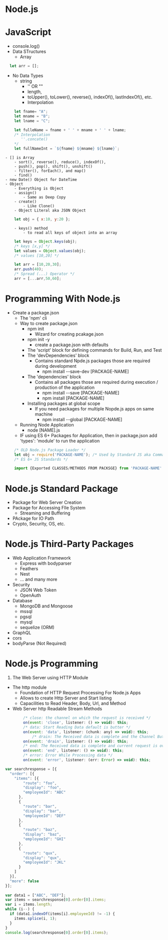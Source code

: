 # Node.js
# JavaScript
- console.log()
- Data STructures
    - Array
````javascript
  let arr = [];  
````
- No Data Types
    - string
        - '' OR ""
        - length,
        - toUpper(), toLower(), reverse(), indexOf(), lastIndexOf(), etc.
        - Interpolation
````javascript
    let fname= "A"; 
    let mname = "B";
    let lname = "C";

    let fulleName = fname + ' ' + mname + ' ' + lname;
    /* Interpolation
       ''.concate()
    */
    let fullNameInt = `${fname} ${mname} ${lname}`;

````
    - [] is Array
        - sort(), reverse(), reduce(), indexOf(),
        - push(), pop(), shift(), unshift()
        - filter(), forEach(), and map()
        - find()
    - new Date() Object for DateTime
    - Object
        - Everything is Object
        - assign()
            - Same as Deep Copy
        - create()
            - Like Clone()
        - Object Literal aka JSON Object
````javascript
    let obj = { x:10, y:20 };
````
        - keys() method
            - to read all keys of object into an array
````javascript
    let keys = Object.keys(obj);
    /* keys [x,y] */
    let values = Object.values(obj);
    /* values [10,20] */
````

````javascript
    let arr = [10,20,30];
    arr.push(40);
    /* Spread (...) Operator */
    arr = [...arr,50,60];

````

# Programming With Node.js
- Create a package.json
    - The 'npm' cli
    - Way to create package.json
        - npm init
            - Wizard for creating pcakage.json
        - npm init -y
            - create a package.json with defaults
        - The 'script' block for defining commands for Build, Run, and Test
        - The 'devDependencies' block
            - Contains standard Npde.js packages those are required during development
                - npm install --save-dev [PACKAGE-NAME]
        - The 'dependencies' block
            - Contains all packages those are required during execution / production of the application
                - npm install --save [PACKAGE-NAME] 
                - npm install [PACKAGE-NAME]
        - Installing packages at global scope
            - If you need packages for multiple Nopde.js apps on same machine
                - npm install --global [PACKAGE-NAME]
    - Running Node Application
        - node [NAME].js
    - IF using ES 6+ Packages for Application, then in package.json add 'types': 'module' to run the application
````javascript
    /* OLD Node.js Package Loader */
    let obj = require('PACKAGE-NAME'); /* Used by Standard JS aka Comman.js */
    /* ES 6+ JS Standards */

    import {Exported CLASSES/METHODS FROM PACKSGE} from 'PACKAGE-NAME'

````
# Node.js Standard Package
- Package for Web Server Creation
- Package for Accessing FIle System
    - Streaming and Buffering
- PAckage for IO Path
- Crypto, Security, OS, etc.

# Node.js Third-Party Packages
- Web Application Framework
    - Express with bodyparser
    - Feathers
    - Nest
    - ... and many more
- Security
    - JSON Web Token
    - OpenAuth
- Database
    - MongoDB and Mongoose
    - mssql
    - pgsql
    - mysql        
    - sequelize (ORM)
- GraphQL
- cors
- bodyParse (Not Required)    

# Node.js Programming
1. The Web Server using HTTP Module
- The http module
    - Foundation of HTTP Request Processing For Node.js Apps
    - Allows to create Http Server and Start listing
    - Capacilities to Read Header, Body, Url, and Method
- Web Server http Readable Stream Methods
````javascript
        /* close: the channel on which the request is received */
        on(event: 'close', listener: () => void): this;
        /* data: Start Reading Data default is butter */
        on(event: 'data', listener: (chunk: any) => void): this;
            /* drain: The Received data is complete and the Channel Butter is over */
        on(event: 'drain', listener: () => void): this;
        /* end: The Received data is complete and current request is over */
        on(event: 'end', listener: () => void): this;   
        /* error: Error While Processing data */
        on(event: 'error', listener: (err: Error) => void): this;

````



````javascript
var searchresponse = [{
  "order": [{
    "items": [{
        "route": "foo",
        "display": "foo",
        "employeeId": "ABC"
      },
      {
        "route": "bar",
        "display": "bar",
        "employeeId": "DEF"
      },
      {
        "route": "baz",
        "display": "baz",
        "employeeId": "GHI"
      },
      {
        "route": "qux",
        "display": "qux",
        "employeeId": "JKL"
      }
    ]
  }],
  "more": false
}];
 
var data1 = ["ABC", "DEF"];
var items = searchresponse[0].order[0].items;
var i = items.length;
while (i--) {
  if (data1.indexOf(items[i].employeeId) != -1) {
    items.splice(i, 1);
  }
}
console.log(searchresponse[0].order[0].items);
 

````